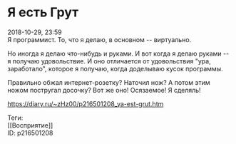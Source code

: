 Я есть Грут
============

   
 2018-10-29, 23:59   
  Я программист. То, что я делаю, в основном -- виртуально.   
   
 Но иногда я делаю что-нибудь и руками. И вот когда я делаю руками -- я получаю удовольствие. И оно отличается от удовольствия "ура, заработало", которое я получаю, когда доделываю кусок программы.   
   
 Правильно обжал интернет-розетку? Наточил нож? А потом этим ножом постругал досочку? Вот же оно! Осязаемое! Я сделяль!   
    
 <https://diary.ru/~zHz00/p216501208_ya-est-grut.htm>   
   
 Теги:   
 [[Восприятие]]   
 ID: p216501208